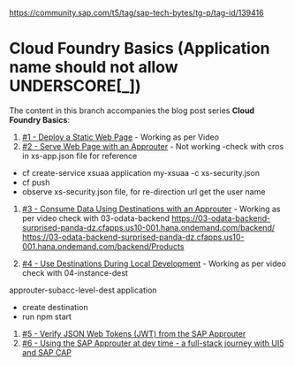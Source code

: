 https://community.sap.com/t5/tag/sap-tech-bytes/tg-p/tag-id/139416

# Cloud Foundry Basics (Application name should not allow UNDERSCORE[_])

The content in this branch accompanies the blog post series **Cloud Foundry Basics**:

1. [#1 - Deploy a Static Web Page](https://blogs.sap.com/2022/06/10/sap-tech-bytes-deploy-a-static-web-page-cloud-foundry-basics-1/) - Working as per Video
1. [#2 - Serve Web Page with an Approuter](https://blogs.sap.com/2022/06/17/sap-tech-bytes-serve-web-page-with-an-approuter-cloud-foundry-basics-2/) - Not working
-check with cros in xs-app.json file for reference
- cf create-service xsuaa application my-xsuaa -c xs-security.json
- cf push
- observe xs-security.json file, for re-direction url get the user name

1. [#3 - Consume Data Using Destinations with an Approuter](https://blogs.sap.com/2022/08/03/sap-tech-bytes-consume-data-using-destinations-with-an-approuter-cloud-foundry-basics-3/) - Working as per video
check with 03-odata-backend
https://03-odata-backend-surprised-panda-dz.cfapps.us10-001.hana.ondemand.com/backend/
https://03-odata-backend-surprised-panda-dz.cfapps.us10-001.hana.ondemand.com/backend/Products


1. [#4 - Use Destinations During Local Development](https://blogs.sap.com/2023/02/14/sap-tech-bytes-using-destinations-during-local-development-cloud-foundry-basics-4/) - Working as per video
check with 04-instance-dest

approuter-subacc-level-dest application
- create destination
- run npm start

1. [#5 - Verify JSON Web Tokens (JWT) from the SAP Approuter](https://blogs.sap.com/2023/05/10/sap-tech-bytes-verify-json-web-tokens-jwt-from-the-sap-approuter-cloud-foundry-basics-5/)
1. [#6 - Using the SAP Approuter at dev time - a full-stack journey with UI5 and SAP CAP](https://blogs.sap.com/2023/10/13/sap-tech-bytes-using-the-sap-approuter-at-dev-time-a-full-stack-journey-with-ui5-and-sap-cap-cloud-foundry-basics-6/)
